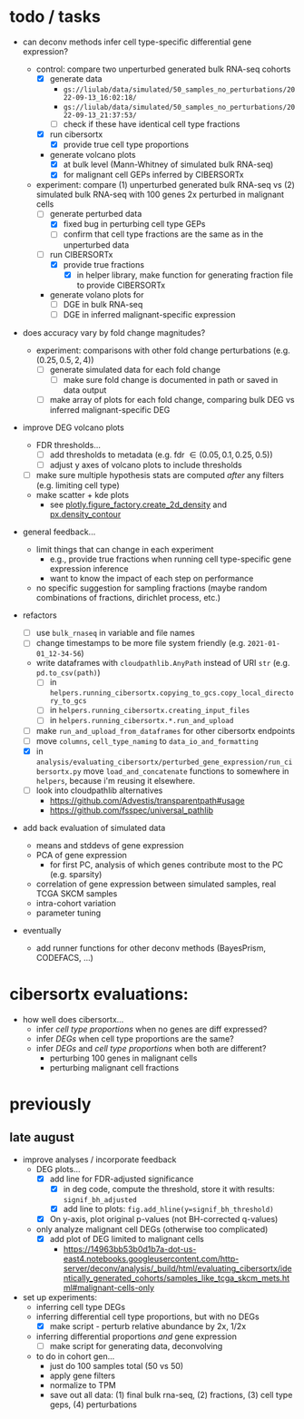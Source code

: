 # todo / tasks

- can deconv methods infer cell type-specific differential gene expression?
  - control: compare two unperturbed generated bulk RNA-seq cohorts
    - [x] generate data
      - `gs://liulab/data/simulated/50_samples_no_perturbations/2022-09-13_16:02:18/`
      - `gs://liulab/data/simulated/50_samples_no_perturbations/2022-09-13_21:37:53/`
      - [ ] check if these have identical cell type fractions
    - [x] run cibersortx
      - [x] provide true cell type proportions
    - generate volcano plots
      - [x] at bulk level (Mann-Whitney of simulated bulk RNA-seq)
      - [x] for malignant cell GEPs inferred by CIBERSORTx
  - experiment: compare (1) unperturbed generated bulk RNA-seq vs (2) simulated bulk RNA-seq with 100 genes 2x perturbed in malignant cells
    - [ ] generate perturbed data
      - [x] fixed bug in perturbing cell type GEPs
      - [ ] confirm that cell type fractions are the same as in the unperturbed data
    - [ ] run CIBERSORTx
      - [x] provide true fractions
        - [x] in helper library, make function for generating fraction file to provide CIBERSORTx
    - generate volano plots for
      - [ ] DGE in bulk RNA-seq
      - [ ] DGE in inferred malignant-specific expression
- does accuracy vary by fold change magnitudes?
  - experiment: comparisons with other fold change perturbations (e.g. $(0.25, 0.5, 2, 4)$)
    - [ ] generate simulated data for each fold change
      - [ ] make sure fold change is documented in path or saved in data output
    - [ ] make array of plots for each fold change, comparing bulk DEG vs inferred malignant-specific DEG

- improve DEG volcano plots
  - FDR thresholds...
    - [ ] add thresholds to metadata (e.g. fdr $\in (0.05, 0.1, 0.25, 0.5)$)
    - [ ] adjust y axes of volcano plots to include thresholds
  - [ ] make sure multiple hypothesis stats are computed _after_ any filters (e.g. limiting cell type)
  - make scatter + kde plots
    - see [plotly.figure_factory.create_2d_density](https://plotly.com/python/v3/density-plots/) and [px.density_contour](https://plotly.com/python/2d-histogram-contour/)

- general feedback...
  - limit things that can change in each experiment
    - e.g., provide true fractions when running cell type-specific gene expression inference
    - want to know the impact of each step on performance
  - no specific suggestion for sampling fractions (maybe random combinations of fractions, dirichlet process, etc.)

- refactors
  - [ ] use `bulk_rnaseq` in variable and file names
  - [ ] change timestamps to be more file system friendly (e.g. `2021-01-01_12-34-56`)
  - write dataframes with `cloudpathlib.AnyPath` instead of URI `str` (e.g. `pd.to_csv(path)`)
    - [ ] in `helpers.running_cibersortx.copying_to_gcs.copy_local_directory_to_gcs`
    - [ ] in `helpers.running_cibersortx.creating_input_files`
    - [ ] in `helpers.running_cibersortx.*.run_and_upload`
  - [ ] make `run_and_upload_from_dataframes` for other cibersortx endpoints
  - [ ] move `columns`, `cell_type_naming` to `data_io_and_formatting`
  - [x] in `analysis/evaluating_cibersortx/perturbed_gene_expression/run_cibersortx.py` move `load_and_concatenate` functions to somewhere in `helpers`, because i'm reusing it elsewhere.
  - [ ] look into cloudpathlib alternatives
    - https://github.com/Advestis/transparentpath#usage 
    - https://github.com/fsspec/universal_pathlib

- add back evaluation of simulated data
  - means and stddevs of gene expression
  - PCA of gene expression
    - for first PC, analysis of which genes contribute most to the PC (e.g. sparsity)
  - correlation of gene expression between simulated samples, real TCGA SKCM samples
  - intra-cohort variation
  - parameter tuning

- eventually
  - add runner functions for other deconv methods (BayesPrism, CODEFACS, ...)

# cibersortx evaluations: 

- how well does cibersortx...
    - infer *cell type proportions* when no genes are diff expressed?
    - infer *DEGs* when cell type proportions are the same?
    - infer *DEGs* and *cell type proportions* when both are different?
        - perturbing 100 genes in malignant cells
        - perturbing malignant cell fractions

# previously

## late august

- improve analyses / incorporate feedback
    - DEG plots...
        -  [x] add line for FDR-adjusted significance
            - [x] in deg code, compute the threshold, store it with results: `signif_bh_adjusted`
            - [x] add line to plots: `fig.add_hline(y=signif_bh_threshold)`
        - [x] On y-axis, plot original p-values (not BH-corrected q-values)
    - only analyze malignant cell DEGs (otherwise too complicated)
        - [x] add plot of DEG limited to malignant cells
            - https://14963bb53b0d1b7a-dot-us-east4.notebooks.googleusercontent.com/http-server/deconv/analysis/_build/html/evaluating_cibersortx/identically_generated_cohorts/samples_like_tcga_skcm_mets.html#malignant-cells-only
- set up experiments:
    - inferring cell type DEGs
    - inferring differential cell type proportions, but with no DEGs
        - [x]  make script - perturb relative abundance by 2x, 1/2x
    - inferring differential proportions _and_ gene expression
        - [ ]  make script for generating data, deconvolving
    - to do in cohort gen...
        - just do 100 samples total (50 vs 50)
        - apply gene filters
        - normalize to TPM
        - save out all data: (1) final bulk rna-seq, (2) fractions, (3) cell type geps, (4) perturbations

